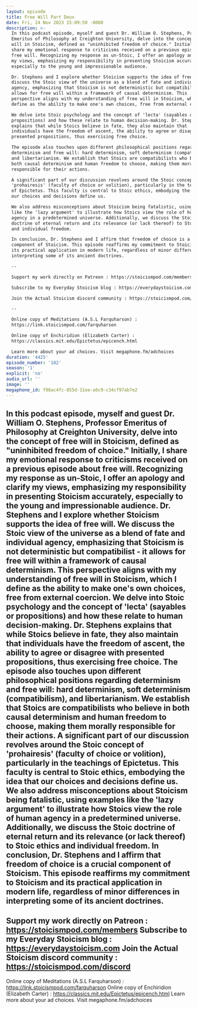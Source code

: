 ```yaml
---
layout: episode
title: Free Will Part Deux
date: Fri, 24 Nov 2023 15:09:50 -0000
description: >-
  In this podcast episode, myself and guest Dr. William O. Stephens, Professor
  Emeritus of Philosophy at Creighton University, delve into the concept of free
  will in Stoicism, defined as "uninhibited freedom of choice." Initially, I
  share my emotional response to criticisms received on a previous episode about
  free will. Recognizing my response as un-Stoic, I offer an apology and clarify
  my views, emphasizing my responsibility in presenting Stoicism accurately,
  especially to the young and impressionable audience.

  Dr. Stephens and I explore whether Stoicism supports the idea of free will. We
  discuss the Stoic view of the universe as a blend of fate and individual
  agency, emphasizing that Stoicism is not deterministic but compatibilist - it
  allows for free will within a framework of causal determinism. This
  perspective aligns with my understanding of free will in Stoicism, which I
  define as the ability to make one's own choices, free from external coercion.

  We delve into Stoic psychology and the concept of 'lecta' (sayables or
  propositions) and how these relate to human decision-making. Dr. Stephens
  explains that while Stoics believe in fate, they also maintain that
  individuals have the freedom of ascent, the ability to agree or disagree with
  presented propositions, thus exercising free choice.

  The episode also touches upon different philosophical positions regarding
  determinism and free will: hard determinism, soft determinism (compatibilism),
  and libertarianism. We establish that Stoics are compatibilists who believe in
  both causal determinism and human freedom to choose, making them morally
  responsible for their actions.

  A significant part of our discussion revolves around the Stoic concept of
  'prohairesis' (faculty of choice or volition), particularly in the teachings
  of Epictetus. This faculty is central to Stoic ethics, embodying the idea that
  our choices and decisions define us.

  We also address misconceptions about Stoicism being fatalistic, using examples
  like the 'lazy argument' to illustrate how Stoics view the role of human
  agency in a predetermined universe. Additionally, we discuss the Stoic
  doctrine of eternal return and its relevance (or lack thereof) to Stoic ethics
  and individual freedom.

  In conclusion, Dr. Stephens and I affirm that freedom of choice is a crucial
  component of Stoicism. This episode reaffirms my commitment to Stoicism and
  its practical application in modern life, regardless of minor differences in
  interpreting some of its ancient doctrines.

  --

  Support my work directly on Patreon : https://stoicismpod.com/members

  Subscribe to my Everyday Stoicism blog : https://everydaystoicism.com

  Join the Actual Stoicism discord community : https://stoicismpod.com/discord

  --

  Online copy of Meditations (A.S.L Farquharson) :
  https://link.stoicismpod.com/farquharson

  Online copy of Enchiridion (Elizabeth Carter) :
  https://classics.mit.edu/Epictetus/epicench.html

  Learn more about your ad choices. Visit megaphone.fm/adchoices
duration: '4425'
episode_number: '182'
season: '1'
explicit: 'no'
audio_url: ''
image: ''
megaphone_id: f98ac4fc-855d-11ee-a6c9-c34cf97ab7e2
---
```


In this podcast episode, myself and guest Dr. William O. Stephens, Professor Emeritus of Philosophy at Creighton University, delve into the concept of free will in Stoicism, defined as "uninhibited freedom of choice." Initially, I share my emotional response to criticisms received on a previous episode about free will. Recognizing my response as un-Stoic, I offer an apology and clarify my views, emphasizing my responsibility in presenting Stoicism accurately, especially to the young and impressionable audience.
Dr. Stephens and I explore whether Stoicism supports the idea of free will. We discuss the Stoic view of the universe as a blend of fate and individual agency, emphasizing that Stoicism is not deterministic but compatibilist - it allows for free will within a framework of causal determinism. This perspective aligns with my understanding of free will in Stoicism, which I define as the ability to make one's own choices, free from external coercion.
We delve into Stoic psychology and the concept of 'lecta' (sayables or propositions) and how these relate to human decision-making. Dr. Stephens explains that while Stoics believe in fate, they also maintain that individuals have the freedom of ascent, the ability to agree or disagree with presented propositions, thus exercising free choice.
The episode also touches upon different philosophical positions regarding determinism and free will: hard determinism, soft determinism (compatibilism), and libertarianism. We establish that Stoics are compatibilists who believe in both causal determinism and human freedom to choose, making them morally responsible for their actions.
A significant part of our discussion revolves around the Stoic concept of 'prohairesis' (faculty of choice or volition), particularly in the teachings of Epictetus. This faculty is central to Stoic ethics, embodying the idea that our choices and decisions define us.
We also address misconceptions about Stoicism being fatalistic, using examples like the 'lazy argument' to illustrate how Stoics view the role of human agency in a predetermined universe. Additionally, we discuss the Stoic doctrine of eternal return and its relevance (or lack thereof) to Stoic ethics and individual freedom.
In conclusion, Dr. Stephens and I affirm that freedom of choice is a crucial component of Stoicism. This episode reaffirms my commitment to Stoicism and its practical application in modern life, regardless of minor differences in interpreting some of its ancient doctrines.
--
Support my work directly on Patreon : https://stoicismpod.com/members
Subscribe to my Everyday Stoicism blog : https://everydaystoicism.com
Join the Actual Stoicism discord community : https://stoicismpod.com/discord
--
Online copy of Meditations (A.S.L Farquharson) : https://link.stoicismpod.com/farquharson
Online copy of Enchiridion (Elizabeth Carter) : https://classics.mit.edu/Epictetus/epicench.html
Learn more about your ad choices. Visit megaphone.fm/adchoices